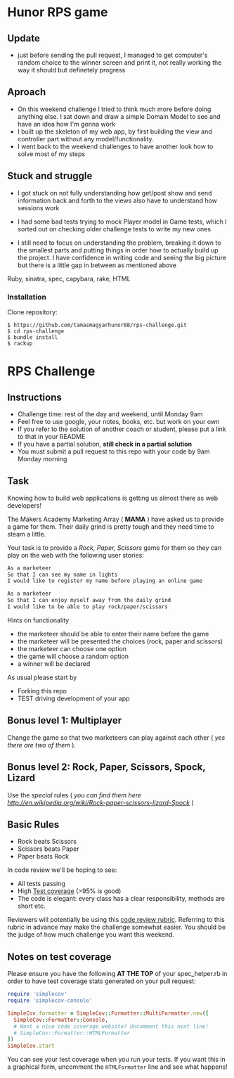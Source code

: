 Hunor RPS game
===========
Update
-----

* just before sending the pull request, I managed to get computer's random choice to the winner screen and print it, not really working the way it should but definetely progress

Aproach
------
* On this weekend challenge I tried to think much more before doing anything else. I sat down and draw a simple Domain Model to see and have an idea how I'm gonna work
* I built up the skeleton of my web app, by first building the view and controller part without any model/functionality.
* I went back to the weekend challenges to have another look how to solve most of my steps

Stuck and struggle
------

* I got stuck on not fully understanding how get/post show and send information back and forth to the views also have to understand how sessions work

* I had some bad tests trying to mock Player model in Game tests, which I sorted out on checking older challenge tests to write my new ones

* I still need to focus on understanding the problem, breaking it down to the smallest parts and putting things in order how to actually build up the project. I have confidence in writing code and seeing the big picture but there is a little gap in between as mentioned above

Ruby, sinatra, spec, capybara, rake, HTML

### Installation

Clone repository:
```
$ https://github.com/tamasmagyarhunor88/rps-challenge.git
$ cd rps-challenge
$ bundle install
$ rackup
```



# RPS Challenge

Instructions
-------

* Challenge time: rest of the day and weekend, until Monday 9am
* Feel free to use google, your notes, books, etc. but work on your own
* If you refer to the solution of another coach or student, please put a link to that in your README
* If you have a partial solution, **still check in a partial solution**
* You must submit a pull request to this repo with your code by 9am Monday morning

Task
----

Knowing how to build web applications is getting us almost there as web developers!

The Makers Academy Marketing Array ( **MAMA** ) have asked us to provide a game for them. Their daily grind is pretty tough and they need time to steam a little.

Your task is to provide a _Rock, Paper, Scissors_ game for them so they can play on the web with the following user stories:

```sh
As a marketeer
So that I can see my name in lights
I would like to register my name before playing an online game

As a marketeer
So that I can enjoy myself away from the daily grind
I would like to be able to play rock/paper/scissors
```

Hints on functionality

- the marketeer should be able to enter their name before the game
- the marketeer will be presented the choices (rock, paper and scissors)
- the marketeer can choose one option
- the game will choose a random option
- a winner will be declared


As usual please start by

* Forking this repo
* TEST driving development of your app


## Bonus level 1: Multiplayer

Change the game so that two marketeers can play against each other ( _yes there are two of them_ ).

## Bonus level 2: Rock, Paper, Scissors, Spock, Lizard

Use the _special_ rules ( _you can find them here http://en.wikipedia.org/wiki/Rock-paper-scissors-lizard-Spock_ )

## Basic Rules

- Rock beats Scissors
- Scissors beats Paper
- Paper beats Rock

In code review we'll be hoping to see:

* All tests passing
* High [Test coverage](https://github.com/makersacademy/course/blob/master/pills/test_coverage.md) (>95% is good)
* The code is elegant: every class has a clear responsibility, methods are short etc.

Reviewers will potentially be using this [code review rubric](docs/review.md).  Referring to this rubric in advance may make the challenge somewhat easier.  You should be the judge of how much challenge you want this weekend.

Notes on test coverage
----------------------

Please ensure you have the following **AT THE TOP** of your spec_helper.rb in order to have test coverage stats generated
on your pull request:

```ruby
require 'simplecov'
require 'simplecov-console'

SimpleCov.formatter = SimpleCov::Formatter::MultiFormatter.new([
  SimpleCov::Formatter::Console,
  # Want a nice code coverage website? Uncomment this next line!
  # SimpleCov::Formatter::HTMLFormatter
])
SimpleCov.start
```

You can see your test coverage when you run your tests. If you want this in a graphical form, uncomment the `HTMLFormatter` line and see what happens!
